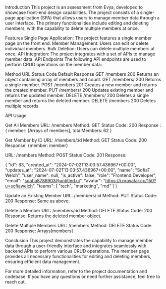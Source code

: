 Introduction
This project is an assessment from Evya, developed to showcase front-end design capabilities. The project consists of a single-page application (SPA) that allows users to manage member data through a user interface. The primary functionalities include editing and deleting members, with the capability to delete multiple members at once.

Features
Single Page Application: The project features a single member page on the front end.
Member Management: Users can edit or delete individual members.
Bulk Deletion: Users can delete multiple members at once.
API Integration: The project integrates with a set of APIs to manage member data.
API Endpoints
The following API endpoints are used to perform CRUD operations on the member data:

Method	  URL	    Status Code	    Default Response
GET	     /members	  200	        Returns an object containing array of members and count.
GET	     /members/    200	        Returns a single member.
POST	/members	  201	        Creates a new member and returns the created member.
PUT	    /members/     200	        Updates existing member and returns the updated member.
DELETE	/members/     200	        Deletes a single member and returns the deleted member.
DELETE	/members	  200	        Deletes multiple records.

API Usage

Get All Members
URL: /members
Method: GET
Status Code: 200
Response : {
    member: [Arrays of members],
    totalMembers: 62
}

Get Member by ID
URL: /members/:id
Method: GET
Status Code: 200
Response: {member: member}



URL: /members
Method: POST
Status Code: 201
Response: 

  {
    "id": 63,
    "created_at": "2024-07-02T13:03:57.436967+00:00",
    "updates_at": "2024-07-02T13:03:57.436967+00:00",
    "name": "SofiaT Welch",
    "user_name": null,
    "is_active": false,
    "role": "Frontend Developer",
    "email": "soafia8788903@untitled.ui",
    "avatar": "https://i.pravatar.cc/150?u=sofiawelch",
    "teams": [
      "tech",
      "marketing",
      "rnd"
    ]
  }


Update an Existing Member
URL: /members/:id
Method: PUT
Status Code: 200
Response: Same as above.


Delete a Member
URL: /members/:id
Method: DELETE
Status Code: 200
Response: Returns the deleted member object.

Delete Multiple Members
URL: /members
Method: DELETE
Status Code: 200
Response: Arrays[members]

Conclusion
This project demonstrates the capability to manage member data through a user-friendly interface and integrates seamlessly with backend APIs to perform various CRUD operations. The member page provides all necessary functionalities for editing and deleting members, ensuring efficient data management.

For more detailed information, refer to the project documentation and codebase. If you have any questions or need further assistance, feel free to reach out.